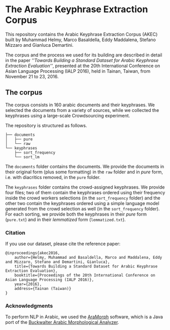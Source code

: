 # The Arabic Keyphrase Extraction Corpus
This repository contains the Arabic Keyphrase Extraction Corpus (AKEC) built by Muhammad Helmy, Marco Basaldella, Eddy Maddalena, Stefano Mizzaro and Gianluca Demartini.

The corpus and the process we used for its building are described in detail in the paper _''Towards Building a Standard Dataset for Arabic Keyphrase Extraction Evaluation''_, presented at the 20th International Conference on Asian Language Processing (IALP 2016), held in Tainan, Taiwan, from November 21 to 23, 2016.

## The corpus

The corpus consists in 160 arabic documents and their keyphrases. We selected the documents from a variety of sources, while we collected the keyphrases using a large-scale Crowdsourcing experiment. 

The repository is structured as follows.

```
├── documents 
│   ├── pure
│   └── raw
└── keyphrases
    ├── sort_frequency
    └── sort_lm
```


The ```documents``` folder contains the documents. We provide the documents in their original form (plus some formatting) in the ```raw``` folder and in _pure_ form, i.e. with diacritics removed, in the ```pure``` folder. 

The ```keyphrases``` folder contains the crowd-assigned keyphrases. We provide four files; two of them contain the keyphrases ordered using their frequency inside the crowd workers selections (in the `sort_frequency` folder) and the other two contain the keyphrases ordered using a simple language model generated from the crowd selection as well (in the `sort_frequency` folder). For each sorting, we provide both the keyphrases in their _pure_ form (```pure.txt```) and in their _lemmatized_ form (```lemmatized.txt```).

### Citation

If you use our dataset, please cite the reference paper:

```
@inproceedings{akec2016,
	author={Helmy, Muhammad and Basaldella, Marco and Maddalena, Eddy and Mizzaro, Stefano and Demartini, Gianluca},
    title={Towards Building a Standard Dataset for Arabic Keyphrase Extraction Evaluation},
    booktitle={Proceedings of the 20th International Conference on Asian Language Processing (IALP 2016)},
    year={2016},
    address={Tainan (Taiwan)}
}
```

### Acknowledgments

To perform NLP in Arabic, we used the [AraMorph](http://www.nongnu.org/aramorph/) software, which is a Java port of the [Buckwalter Arabic Morphological Analyzer](https://catalog.ldc.upenn.edu/LDC2002L49). 
